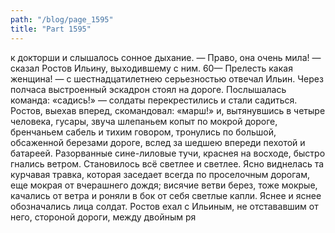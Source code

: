 ```yaml
---
path: "/blog/page_1595"
title: "Part 1595"
---
```


к докторши и слышалось сонное дыхание.
— Право, она очень мила! — сказал Ростов Ильину, выходившему с ним.
60— Прелесть какая женщина! — с шестнадцатилетнею серьезностью отвечал Ильин.
Через полчаса выстроенный эскадрон стоял на дороге. Послышалась команда: «садись!» — солдаты перекрестились и стали садиться. Ростов, выехав вперед, скомандовал: «марш!» и, вытянувшись в четыре человека, гусары, звуча шлепаньем копыт по мокрой дороге, бренчаньем сабель и тихим говором, тронулись по большой, обсаженной березами дороге, вслед за шедшею впереди пехотой и батареей.
Разорванные сине-лиловые тучи, краснея на восходе, быстро гнались ветром. Становилось всё светлее и светлее. Ясно виднелась та курчавая травка, которая заседает всегда по проселочным дорогам, еще мокрая от вчерашнего дождя; висячие ветви берез, тоже мокрые, качались от ветра и роняли в бок от себя светлые капли. Яснее и яснее обозначались лица солдат. Ростов ехал с Ильиным, не отстававшим от него, стороной дороги, между двойным ря

